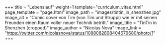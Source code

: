 +++
title = "Lebenslauf"
weight=1
template="curriculum_vitae.html"
page_template = "page.html"
image_path = "images/tintin_in_shenzhen.jpg"
image_alt = "Comic cover von Tim (von Tim und Struppi) wie er mit seinen Freunden einen Raum voller neuer Technik betritt."
image_title = "TinTin in Shenzhen (cropped)"
image_author = "Nicolas Nova"
image_link = "https://twitter.com/nicolasnova/status/1088082898404679680/photo/1"
+++
